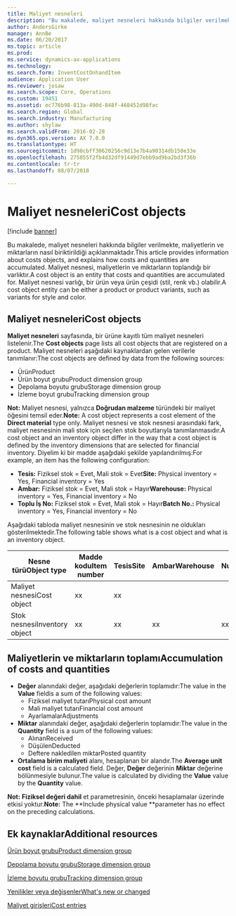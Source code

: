 ```yaml
---
title: Maliyet nesneleri
description: "Bu makalede, maliyet nesneleri hakkında bilgiler verilmekte, maliyetlerin ve miktarların nasıl biriktirildiği açıklanmaktadır. Maliyet nesnesi, maliyetlerin ve miktarların toplandığı bir varlıktır. Maliyet nesnesi varlığı, bir ürün veya ürün çeşidi (stil, renk vb.) olabilir."
author: AndersGirke
manager: AnnBe
ms.date: 06/20/2017
ms.topic: article
ms.prod: 
ms.service: dynamics-ax-applications
ms.technology: 
ms.search.form: InventCostOnhandItem
audience: Application User
ms.reviewer: josaw
ms.search.scope: Core, Operations
ms.custom: 19451
ms.assetid: ec776b98-813a-490d-848f-468452d98fac
ms.search.region: Global
ms.search.industry: Manufacturing
ms.author: shylaw
ms.search.validFrom: 2016-02-28
ms.dyn365.ops.version: AX 7.0.0
ms.translationtype: HT
ms.sourcegitcommit: 1d98cbff30620256c9d13e7b4a90314db150e33e
ms.openlocfilehash: 275855f2fb4d32df91449d7ebb9ad9ba2bd3f36b
ms.contentlocale: tr-tr
ms.lasthandoff: 08/07/2018

---
```


# <a name="cost-objects"></a><span data-ttu-id="6ed79-105">Maliyet nesneleri</span><span class="sxs-lookup"><span data-stu-id="6ed79-105">Cost objects</span></span>

[!include [banner](../includes/banner.md)]

<span data-ttu-id="6ed79-106">Bu makalede, maliyet nesneleri hakkında bilgiler verilmekte, maliyetlerin ve miktarların nasıl biriktirildiği açıklanmaktadır.</span><span class="sxs-lookup"><span data-stu-id="6ed79-106">This article provides information about costs objects, and explains how costs and quantities are accumulated.</span></span> <span data-ttu-id="6ed79-107">Maliyet nesnesi, maliyetlerin ve miktarların toplandığı bir varlıktır.</span><span class="sxs-lookup"><span data-stu-id="6ed79-107">A cost object is an entity that costs and quantities are accumulated for.</span></span> <span data-ttu-id="6ed79-108">Maliyet nesnesi varlığı, bir ürün veya ürün çeşidi (stil, renk vb.) olabilir.</span><span class="sxs-lookup"><span data-stu-id="6ed79-108">A cost object entity can be either a product or product variants, such as variants for style and color.</span></span>  

## <a name="cost-objects"></a><span data-ttu-id="6ed79-109">Maliyet nesneleri</span><span class="sxs-lookup"><span data-stu-id="6ed79-109">Cost objects</span></span>

<span data-ttu-id="6ed79-110">**Maliyet nesneleri** sayfasında, bir ürüne kayıtlı tüm maliyet nesneleri listelenir.</span><span class="sxs-lookup"><span data-stu-id="6ed79-110">The **Cost objects** page lists all cost objects that are registered on a product.</span></span> <span data-ttu-id="6ed79-111">Maliyet nesneleri aşağıdaki kaynaklardan gelen verilerle tanımlanır:</span><span class="sxs-lookup"><span data-stu-id="6ed79-111">The cost objects are defined by data from the following sources:</span></span>

-   <span data-ttu-id="6ed79-112">Ürün</span><span class="sxs-lookup"><span data-stu-id="6ed79-112">Product</span></span>
-   <span data-ttu-id="6ed79-113">Ürün boyut grubu</span><span class="sxs-lookup"><span data-stu-id="6ed79-113">Product dimension group</span></span>
-   <span data-ttu-id="6ed79-114">Depolama boyutu grubu</span><span class="sxs-lookup"><span data-stu-id="6ed79-114">Storage dimension group</span></span>
-   <span data-ttu-id="6ed79-115">İzleme boyut grubu</span><span class="sxs-lookup"><span data-stu-id="6ed79-115">Tracking dimension group</span></span>

<span data-ttu-id="6ed79-116">**Not:** Maliyet nesnesi, yalnızca **Doğrudan malzeme** türündeki bir maliyet öğesini temsil eder.</span><span class="sxs-lookup"><span data-stu-id="6ed79-116">**Note:** A cost object represents a cost element of the **Direct material** type only.</span></span> <span data-ttu-id="6ed79-117">Maliyet nesnesi ve stok nesnesi arasındaki fark, maliyet nesnesinin mali stok için seçilen stok boyutlarıyla tanımlanmasıdır.</span><span class="sxs-lookup"><span data-stu-id="6ed79-117">A cost object and an inventory object differ in the way that a cost object is defined by the inventory dimensions that are selected for financial inventory.</span></span> <span data-ttu-id="6ed79-118">Diyelim ki bir madde aşağıdaki şekilde yapılandırılmış:</span><span class="sxs-lookup"><span data-stu-id="6ed79-118">For example, an item has the following configuration:</span></span>

-   <span data-ttu-id="6ed79-119">**Tesis:** Fiziksel stok = Evet, Mali stok = Evet</span><span class="sxs-lookup"><span data-stu-id="6ed79-119">**Site:** Physical inventory = Yes, Financial inventory = Yes</span></span>
-   <span data-ttu-id="6ed79-120">**Ambar:** Fiziksel stok = Evet, Mali stok = Hayır</span><span class="sxs-lookup"><span data-stu-id="6ed79-120">**Warehouse:** Physical inventory = Yes, Financial inventory = No</span></span>
-   <span data-ttu-id="6ed79-121">**Toplu İş No:** Fiziksel stok = Evet, Mali stok = Hayır</span><span class="sxs-lookup"><span data-stu-id="6ed79-121">**Batch No.:** Physical inventory = Yes, Financial inventory = No</span></span>

<span data-ttu-id="6ed79-122">Aşağıdaki tabloda maliyet nesnesinin ve stok nesnesinin ne oldukları gösterilmektedir.</span><span class="sxs-lookup"><span data-stu-id="6ed79-122">The following table shows what is a cost object and what is an inventory object.</span></span>

| <span data-ttu-id="6ed79-123">Nesne türü</span><span class="sxs-lookup"><span data-stu-id="6ed79-123">Object type</span></span>      | <span data-ttu-id="6ed79-124">Madde kodu</span><span class="sxs-lookup"><span data-stu-id="6ed79-124">Item number</span></span> | <span data-ttu-id="6ed79-125">Tesis</span><span class="sxs-lookup"><span data-stu-id="6ed79-125">Site</span></span> | <span data-ttu-id="6ed79-126">Ambar</span><span class="sxs-lookup"><span data-stu-id="6ed79-126">Warehouse</span></span> | <span data-ttu-id="6ed79-127">Bordro Numarası</span><span class="sxs-lookup"><span data-stu-id="6ed79-127">Batch No.</span></span> |
|------------------|-------------|------|-----------|-----------|
| <span data-ttu-id="6ed79-128">Maliyet nesnesi</span><span class="sxs-lookup"><span data-stu-id="6ed79-128">Cost object</span></span>      | <span data-ttu-id="6ed79-129">x</span><span class="sxs-lookup"><span data-stu-id="6ed79-129">x</span></span>           | <span data-ttu-id="6ed79-130">x</span><span class="sxs-lookup"><span data-stu-id="6ed79-130">x</span></span>    |           |           |
| <span data-ttu-id="6ed79-131">Stok nesnesi</span><span class="sxs-lookup"><span data-stu-id="6ed79-131">Inventory object</span></span> | <span data-ttu-id="6ed79-132">x</span><span class="sxs-lookup"><span data-stu-id="6ed79-132">x</span></span>           | <span data-ttu-id="6ed79-133">x</span><span class="sxs-lookup"><span data-stu-id="6ed79-133">x</span></span>    |  <span data-ttu-id="6ed79-134">x</span><span class="sxs-lookup"><span data-stu-id="6ed79-134">x</span></span>        | <span data-ttu-id="6ed79-135">x</span><span class="sxs-lookup"><span data-stu-id="6ed79-135">x</span></span>         |

## <a name="accumulation-of-costs-and-quantities"></a><span data-ttu-id="6ed79-136">Maliyetlerin ve miktarların toplamı</span><span class="sxs-lookup"><span data-stu-id="6ed79-136">Accumulation of costs and quantities</span></span>
-   <span data-ttu-id="6ed79-137">**Değer** alanındaki değer, aşağıdaki değerlerin toplamıdır:</span><span class="sxs-lookup"><span data-stu-id="6ed79-137">The value in the **Value** fieldis a sum of the following values:</span></span>
    -   <span data-ttu-id="6ed79-138">Fiziksel maliyet tutarı</span><span class="sxs-lookup"><span data-stu-id="6ed79-138">Physical cost amount</span></span>
    -   <span data-ttu-id="6ed79-139">Mali maliyet tutarı</span><span class="sxs-lookup"><span data-stu-id="6ed79-139">Financial cost amount</span></span>
    -   <span data-ttu-id="6ed79-140">Ayarlamalar</span><span class="sxs-lookup"><span data-stu-id="6ed79-140">Adjustments</span></span>
-   <span data-ttu-id="6ed79-141">**Miktar** alanındaki değer, aşağıdaki değerlerin toplamıdır:</span><span class="sxs-lookup"><span data-stu-id="6ed79-141">The value in the **Quantity** field is a sum of the following values:</span></span>
    -   <span data-ttu-id="6ed79-142">Alınan</span><span class="sxs-lookup"><span data-stu-id="6ed79-142">Received</span></span>
    -   <span data-ttu-id="6ed79-143">Düşülen</span><span class="sxs-lookup"><span data-stu-id="6ed79-143">Deducted</span></span>
    -   <span data-ttu-id="6ed79-144">Deftere nakledilen miktar</span><span class="sxs-lookup"><span data-stu-id="6ed79-144">Posted quantity</span></span>
-   <span data-ttu-id="6ed79-145">**Ortalama birim maliyeti** alanı, hesaplanan bir alandır.</span><span class="sxs-lookup"><span data-stu-id="6ed79-145">The **Average unit cost** field is a calculated field.</span></span> <span data-ttu-id="6ed79-146">Değer, **Değer** değerinin **Miktar** değerine bölünmesiyle bulunur.</span><span class="sxs-lookup"><span data-stu-id="6ed79-146">The value is calculated by dividing the **Value** value by the **Quantity** value.</span></span>

<span data-ttu-id="6ed79-147">**Not:** **Fiziksel değeri dahil** et parametresinin, önceki hesaplamalar üzerinde etkisi yoktur.</span><span class="sxs-lookup"><span data-stu-id="6ed79-147">**Note:** The **Include physical value **parameter has no effect on the preceding calculations.</span></span>

<a name="additional-resources"></a><span data-ttu-id="6ed79-148">Ek kaynaklar</span><span class="sxs-lookup"><span data-stu-id="6ed79-148">Additional resources</span></span>
--------

[<span data-ttu-id="6ed79-149">Ürün boyut grubu</span><span class="sxs-lookup"><span data-stu-id="6ed79-149">Product dimension group</span></span>](https://technet.microsoft.com/en-us/library/aa499382.aspx)

[<span data-ttu-id="6ed79-150">Depolama boyutu grubu</span><span class="sxs-lookup"><span data-stu-id="6ed79-150">Storage dimension group</span></span>](https://technet.microsoft.com/en-us/library/hh209317.aspx)

[<span data-ttu-id="6ed79-151">İzleme boyutu grubu</span><span class="sxs-lookup"><span data-stu-id="6ed79-151">Tracking dimension group</span></span>](https://technet.microsoft.com/en-us/library/hh209465.aspx)

[<span data-ttu-id="6ed79-152">Yenilikler veya değişenler</span><span class="sxs-lookup"><span data-stu-id="6ed79-152">What's new or changed</span></span>](../../fin-and-ops/get-started/whats-new-changed.md)

[<span data-ttu-id="6ed79-153">Maliyet girişleri</span><span class="sxs-lookup"><span data-stu-id="6ed79-153">Cost entries</span></span>](cost-entries.md)




